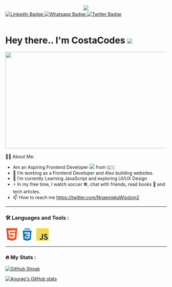 
<!---
CostaCodes/CostaCodes is a ✨ special ✨ repository because its `README.md` (this file) appears on your GitHub profile.
You can click the Preview link to take a look at your changes.
--->
<div id="header" align="center">
  <img src="https://media.giphy.com/media/M9gbBd9nbDrOTu1Mqx/giphy.gif" width="100"/>
</div>
<div id="badges"> <a href="your-linkedin-URL"> <img src="https://img.shields.io/badge/LinkedIn-blue?style=for-the-badge&logo=linkedin&logoColor=white" alt="LinkedIn Badge"/> </a> <a href="https://wa.me/+2349083434645"> <img src="https://img.shields.io/badge/Whatsapp-green?style=for-the-badge&logo=Whatsapp&logoColor=white" alt="Whatsapp Badge"/> </a> <a href="https://twitter.com/NnaemekaWisdom2?t=2G_up_vu7ezoA_75JcU-gg&s=09"> <img src="https://img.shields.io/badge/Twitter-blue?style=for-the-badge&logo=twitter&logoColor=white" alt="Twitter Badge"/> </a> </div>
<img src="https://komarev.com/ghpvc/?username=CostaCodes&style=flat-square&color=red" alt=""/>
<h1>
  Hey there.. I'm CostaCodes
  <img src="https://media.giphy.com/media/hvRJCLFzcasrR4ia7z/giphy.gif" width="30px"/>
</h1>
<div align="center"> <img src="https://media.giphy.com/media/dWesBcTLavkZuG35MI/giphy.gif" width="600" height="300"/> </div>

:man_technologist: About Me:
- Am an Aspiring Frontend Developer <img src="https://media.giphy.com/media/WUlplcMpOCEmTGBtBW/giphy.gif" width="30"> from 🇨🇮
- 🔭 I’m working as a Frontend Developer and Also building websites.
- 🌱 I’m currently Learning JavaScript and exploring UI/UX Design
- ⚡ In my free time, I watch soccer ⚽, chat with friends, read books 📖 and tech articles.
- 📫 How to reach me https://twitter.com/NnaemekaWisdom2


---

### :hammer_and_wrench: Languages and Tools :

<img src="https://github.com/devicons/devicon/blob/master/icons/html5/html5-original.svg" title="HTML5" alt="HTML" width="40" height="40"/>&nbsp;
<img src="https://github.com/devicons/devicon/blob/master/icons/css3/css3-plain-wordmark.svg" title="CSS3" alt="CSS" width="40" height="40"/>&nbsp;  <img src="https://github.com/devicons/devicon/blob/master/icons/javascript/javascript-original.svg" title="JavaScript" alt="JavaScript" width="40" height="40"/>&nbsp;

---

### :fire: My Stats :
[![GitHub Streak](http://github-readme-streak-stats.herokuapp.com?user=CostaCodes&theme=neon_blurange)](https://git.io/streak-stats)


[![Anurag's GitHub stats](https://github-readme-stats.vercel.app/api?username=CostaCodes)](https://github.com/anuraghazra/github-readme-stats)
